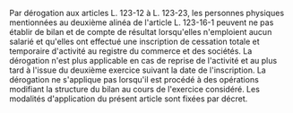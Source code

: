 Par dérogation aux articles L. 123-12 à L. 123-23, les personnes physiques mentionnées au deuxième alinéa de l'article L. 123-16-1 peuvent ne pas établir de bilan et de compte de résultat lorsqu'elles n'emploient aucun salarié et qu'elles ont effectué une inscription de cessation totale et temporaire d'activité au registre du commerce et des sociétés. La dérogation n'est plus applicable en cas de reprise de l'activité et au plus tard à l'issue du deuxième exercice suivant la date de l'inscription. La dérogation ne s'applique pas lorsqu'il est procédé à des opérations modifiant la structure du bilan au cours de l'exercice considéré. Les modalités d'application du présent article sont fixées par décret.

